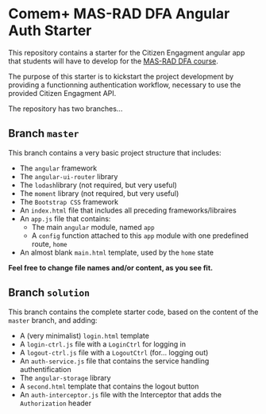 # Comem+ MAS-RAD DFA Angular Auth Starter

This repository contains a starter for the Citizen Engagment angular app that students will have to develop for the [MAS-RAD DFA course][masrad].

The purpose of this starter is to kickstart the project development by providing a functionning authentication workflow, necessary to use the provided Citizen Engagment API.

The repository has two branches...

## Branch `master`

This branch contains a very basic project structure that includes:
* The `angular` framework
* The `angular-ui-router` library
* The `lodash`library (not required, but very useful)
* The `moment` library (not required, but very useful)
* The `Bootstrap CSS` framework
* An `index.html` file that includes all preceding frameworks/libraires
* An `app.js` file that contains:
  * The main `angular` module, named `app`
  * A `config` function attached to this `app` module with one predefined route, `home`
* An almost blank `main.html` template, used by the `home` state

**Feel free to change file names and/or content, as you see fit.**

## Branch `solution`

This branch contains the complete starter code, based on the content of the `master` branch, and adding:
* A (very minimalist) `login.html` template
* A `login-ctrl.js` file with a `LoginCtrl` for logging in
* A `logout-ctrl.js` file with a `LogoutCtrl` (for... logging out)
* An `auth-service.js` file that contains the service handling authentification
* The `angular-storage` library
* A `second.html` template that contains the logout button
* An `auth-interceptor.js` file with the Interceptor that adds the `Authorization` header

[masrad]: https://github.com/MediaComem/comem-masrad-dfa